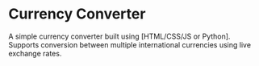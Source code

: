 # Currency Converter
A simple currency converter built using [HTML/CSS/JS or Python].  
Supports conversion between multiple international currencies using live exchange rates.